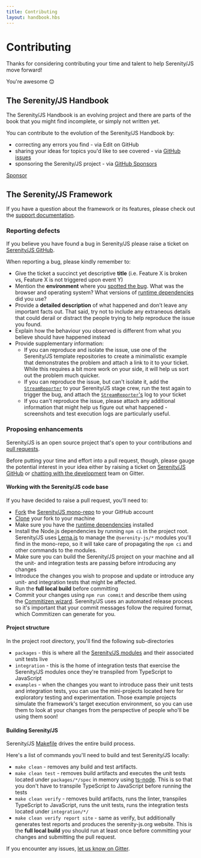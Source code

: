 ```yaml
---
title: Contributing
layout: handbook.hbs
---
```

# Contributing

Thanks for considering contributing your time and talent to help Serenity/JS move forward!

You're awesome &#x1F60A;

## The Serenity/JS Handbook

The Serenity/JS Handbook is an evolving project and there are parts of the book that you might find incomplete, or simply not written yet.

You can contribute to the evolution of the Serenity/JS Handbook by:
- correcting any errors you find - via <i class="far fa-edit"></i> Edit on GitHub
- sharing your ideas for topics you'd like to see covered - via [GitHub issues](https://github.com/serenity-js/serenity-js/issues/new)
- sponsoring the Serenity/JS project - via [GitHub Sponsors](https://github.com/sponsors/serenity-js)

<a class="github-button" href="https://github.com/sponsors/serenity-js" data-icon="octicon-heart" data-size="large" aria-label="Sponsor Serenity/JS on GitHub">Sponsor</a>

## The Serenity/JS Framework

If you have a question about the framework or its features, please check out the [support documentation](/support.html).

### Reporting defects

If you believe you have found a bug in Serenity/JS please raise a ticket on [Serenity/JS GitHub](https://github.com/serenity-js/serenity-js).

When reporting a bug, please kindly remember to:
- Give the ticket a succinct yet descriptive **title** (i.e. Feature X is broken vs, Feature X is not triggered upon event Y)
- Mention the **environment** where you [spotted the bug](https://cartoontester.blogspot.com/2012/02/art-of-bug-reporting.html). What was the browser and operating system? What versions of [runtime dependencies](/handbook/integration/runtime-dependencies.html) did you use?
- Provide a **detailed description** of what happened and don’t leave any important facts out. That said, try not to include any extraneous details that could derail or distract the people trying to help reproduce the issue you found.
- Explain how the behaviour you observed is different from what you believe should have happened instead
- Provide supplementary information:
    - If you can reproduce and isolate the issue, use one of the Serenity/JS template repositories to create a minimalistic example that demonstrates the problem and attach a link to it to your ticket. While this requires a bit more work on your side, it will help us sort out the problem much quicker.
    - If you can reproduce the issue, but can't isolate it, add the [`StreamReporter`](/modules/core/class/src/stage/crew/stream-reporter/StreamReporter.ts~StreamReporter.html) to your Serenity/JS stage crew, run the test again to trigger the bug, and attach the [`StreamReporter`'s](/modules/core/class/src/stage/crew/stream-reporter/StreamReporter.ts~StreamReporter.html)  log to your ticket
    - If you can't reproduce the issue, please attach any additional information that might help us figure out what happened - screenshots and test execution logs are particularly useful. 

### Proposing enhancements

Serenity/JS is an open source project that's open to your contributions and [pull requests](https://help.github.com/en/github/collaborating-with-issues-and-pull-requests/about-pull-requests).

Before putting your time and effort into a pull request, though, please gauge the potential interest in your idea either by raising a ticket on [Serenity/JS GitHub](https://github.com/serenity-js/serenity-js/issues/new) or [chatting with the development](https://gitter.im/serenity-js/Lobby) team on Gitter.

#### Working with the Serenity/JS code base

If you have decided to raise a pull request, you'll need to:
- [Fork](https://help.github.com/en/github/getting-started-with-github/fork-a-repo) the [Serenity/JS mono-repo](https://github.com/serenity-js/serenity-js) to your GitHub account
- [Clone](https://help.github.com/en/github/creating-cloning-and-archiving-repositories/cloning-a-repository) your fork to your machine
- Make sure you have the [runtime dependencies](/handbook/integration/runtime-dependencies.html) installed
- Install the Node.js dependencies by running `npm ci` in the project root. Serenity/JS uses [Lerna.js](https://github.com/lerna/lerna) to manage the `@serenity-js/*` modules you'll find in the mono-repo, so it will take care of propagating the `npm ci` and other commands to the modules.
- Make sure you can build the Serenity/JS project on your machine and all the unit- and integration tests are passing before introducing any changes
- Introduce the changes you wish to propose and update or introduce any unit- and integration tests that might be affected.
- Run the **full local build** before committing
- Commit your changes using `npm run commit` and describe them using the [Commitizen wizard](https://github.com/commitizen). Serenity/JS uses an automated release process so it's important that your commit messages follow the required format, which Commitizen can generate for you.

#### Project structure

In the project root directory, you'll find the following sub-directories
- `packages` - this is where all the [Serenity/JS modules](/modules) and their associated unit tests live
- `integration` - this is the home of integration tests that exercise the Serenity/JS modules once they're transpiled from TypeScript to JavaScript
- `examples` - when the changes you want to introduce pass their unit tests and integration tests, you can use the mini-projects located here for exploratory testing and experimentation. Those example projects simulate the framework's target execution environment, so you can use them to look at your changes from the perspective of people who'll be using them soon!  

#### Building Serenity/JS

Serenity/JS [Makefile](https://github.com/serenity-js/serenity-js/blob/master/Makefile) drives the entire build process. 

Here's a list of commands you'll need to build and test Serenity/JS locally:
- `make clean` - removes any build and test artifacts.
- `make clean test` - removes build artifacts and executes the unit tests located under `packages/*/spec` in memory using [ts-node](https://github.com/TypeStrong/ts-node). This is so that you don't have to transpile TypeScript to JavaScript before running the tests
- `make clean verify` - removes build artifacts, runs the linter, transpiles TypeScript to JavaScript, runs the unit tests, runs the integration tests located under `integration/*/` 
- `make clean verify report site` - same as verify, but additionally generates test reports and produces the serenity-js.org website. This is the **full local build** you should run at least once before committing your changes and submitting the pull request.

If you encounter any issues, [let us know on Gitter](https://gitter.im/serenity-js/Lobby).
